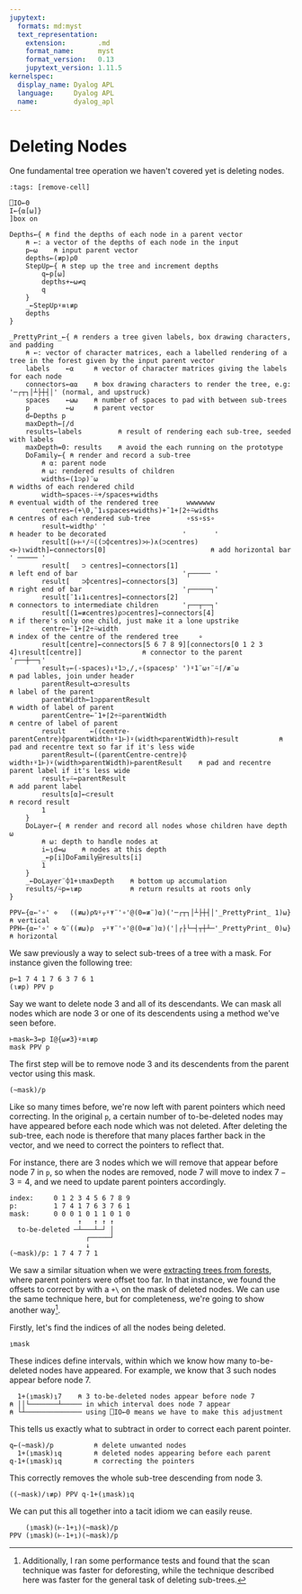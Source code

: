 ```yaml
---
jupytext:
  formats: md:myst
  text_representation:
    extension:        .md
    format_name:      myst
    format_version:   0.13
    jupytext_version: 1.11.5
kernelspec:
  display_name: Dyalog APL
  language:     Dyalog APL
  name:         dyalog_apl
---
```


# Deleting Nodes

One fundamental tree operation we haven't covered yet is deleting nodes. 

```{code-cell}
:tags: [remove-cell]

⎕IO←0
I←{⍺[⍵]}
]box on

Depths←{ ⍝ find the depths of each node in a parent vector
    ⍝ ←: a vector of the depths of each node in the input
    p←⍵    ⍝ input parent vector
    depths←(≢p)⍴0
    StepUp←{ ⍝ step up the tree and increment depths
        q←p[⍵]
        depths+←⍵≠q
        q
    }
    _←StepUp⍣≡⍳≢p
    depths
}

_PrettyPrint_←{ ⍝ renders a tree given labels, box drawing characters, and padding
	⍝ ←: vector of character matrices, each a labelled rendering of a tree in the forest given by the input parent vector
	labels    ←⍺     ⍝ vector of character matrices giving the labels for each node
	connectors←⍺⍺    ⍝ box drawing characters to render the tree, e.g: '─┌┬┐│┴├┼┤│' (normal, and upstruck)
	spaces    ←⍵⍵    ⍝ number of spaces to pad with between sub-trees
	p         ←⍵     ⍝ parent vector
	d←Depths p
	maxDepth←⌈/d
	results←labels         ⍝ result of rendering each sub-tree, seeded with labels
	maxDepth=0: results    ⍝ avoid the each running on the prototype
	DoFamily←{ ⍝ render and record a sub-tree
		⍝ ⍺: parent node
		⍝ ⍵: rendered results of children
		widths←(1⊃⍴)¨⍵                                                                           ⍝ widths of each rendered child
		width←spaces-⍨+/spaces+widths                                                            ⍝ eventual width of the rendered tree       wwwwwww
		centres←(+\0,¯1↓spaces+widths)+¯1+⌈2÷⍨widths                                             ⍝ centres of each rendered sub-tree         ∘ss∘ss∘
		result←width⍴' '                                                                         ⍝ header to be decorated                   '       '
		result[(⊢⊢⍤/⍨((⊃⌽centres)>⊢)∧(⊃centres)<⊢)⍳width]←connectors[0]                          ⍝ add horizontal bar                       ' ───── '
		result[   ⊃ centres]←connectors[1]                                                       ⍝ left end of bar                          '┌───── '
		result[   ⊃⌽centres]←connectors[3]                                                       ⍝ right end of bar                         '┌─────┐'
		result[¯1↓1↓centres]←connectors[2]                                                       ⍝ connectors to intermediate children      '┌──┬──┐'
		result[(1=≢centres)⍴⊃centres]←connectors[4]                                              ⍝ if there's only one child, just make it a lone upstrike
		centre←¯1+⌈2÷⍨width                                                                      ⍝ index of the centre of the rendered tree     ∘
		result[centre]←connectors[5 6 7 8 9][connectors[0 1 2 3 4]⍳result[centre]]               ⍝ connector to the parent                  '┌──┼──┐'
		result⍪←(-spaces)↓⍤1⊃,/,∘(spaces⍴' ')⍤1¨⍵↑¨⍨⌈/≢¨⍵                                        ⍝ pad lables, join under header
		parentResult←⍺⊃results                                                                   ⍝ label of the parent
		parentWidth←1⊃⍴parentResult                                                              ⍝ width of label of parent
		parentCentre←¯1+⌈2÷⍨parentWidth                                                          ⍝ centre of label of parent
		result      ←((centre-parentCentre)⌽parentWidth↑⍤1⊢)⍣(width<parentWidth)⊢result          ⍝ pad and recentre text so far if it's less wide
		parentResult←((parentCentre-centre)⌽      width↑⍤1⊢)⍣(width>parentWidth)⊢parentResult    ⍝ pad and recentre parent label if it's less wide
		result⍪⍨←parentResult                                                                    ⍝ add parent label
		results[⍺]←⊂result                                                                       ⍝ record result
		1
	}
	DoLayer←{ ⍝ render and record all nodes whose children have depth ⍵
		⍝ ⍵: depth to handle nodes at
		i←⍸d=⍵    ⍝ nodes at this depth
		_←p[i]DoFamily⌸results[i]
		1
	}
	_←DoLayer¨⌽1+⍳maxDepth    ⍝ bottom up accumulation
	results/⍨p=⍳≢p            ⍝ return results at roots only
}

PPV←{⍺←'∘' ⋄   ((≢⍵)⍴⍉⍤⍪⍤⍕¨'∘'@(0=≢¨)⍺)('─┌┬┐│┴├┼┤│'_PrettyPrint_ 1)⍵}    ⍝ vertical
PPH←{⍺←'∘' ⋄ ⍉¨((≢⍵)⍴  ⍪⍤⍕¨'∘'@(0=≢¨)⍺)('│┌├└─┤┬┼┴─'_PrettyPrint_ 0)⍵}    ⍝ horizontal
```

We saw previously a way to select sub-trees of a tree with a mask. For instance given the following tree:

```{code-cell}
p←1 7 4 1 7 6 3 7 6 1
(⍳≢p) PPV p
```

Say we want to delete node $3$ and all of its descendants. We can mask all nodes which are node $3$ or one of its descendents using a method we've seen before.

```{code-cell}
⊢mask←3=p I@{⍵≠3}⍣≡⍳≢p
mask PPV p
```

The first step will be to remove node $3$ and its descendents from the parent vector using this mask.

```{code-cell}
(~mask)/p
```

Like so many times before, we're now left with parent pointers which need correcting. In the original `p`, a certain number of to-be-deleted nodes may have appeared before each node which was not deleted. After deleting the sub-tree, each node is therefore that many places farther back in the vector, and we need to correct the pointers to reflect that.

For instance, there are $3$ nodes which we will remove that appear before node $7$ in `p`, so when the nodes are removed, node $7$ will move to index $7-3=4$, and we need to update parent pointers accordingly.

```
index:     0 1 2 3 4 5 6 7 8 9
p:         1 7 4 1 7 6 3 7 6 1
mask:      0 0 0 1 0 1 1 0 1 0
                 ↑   ↑ ↑ ↑
  to-be-deleted ─┴───┴─┘ │
                   ┌─────┘
                   ↓
(~mask)/p: 1 7 4 7 7 1
```

We saw a similar situation when we were [extracting trees from forests](forests.md#deforestation), where parent pointers were offset too far. In that instance, we found the offsets to correct by with a `+\` on the mask of deleted nodes. We can use the same technique here, but for completeness, we're going to show another way[^performance].

[^performance]: Additionally, I ran some performance tests and found that the scan technique was faster for deforesting, while the technique described here was faster for the general task of deleting sub-trees.

Firstly, let's find the indices of all the nodes being deleted.

```{code-cell}
⍸mask
```

These indices define intervals, within which we know how many to-be-deleted nodes have appeared. For example, we know that $3$ such nodes appear before node $7$.

```{code-cell}
  1+(⍸mask)⍸7    ⍝ 3 to-be-deleted nodes appear before node 7
⍝ ││└───────┴───── in which interval does node 7 appear
⍝ └┴────────────── using ⎕IO←0 means we have to make this adjustment
```

This tells us exactly what to subtract in order to correct each parent pointer.

```{code-cell}
q←(~mask)/p          ⍝ delete unwanted nodes
  1+(⍸mask)⍸q        ⍝ deleted nodes appearing before each parent
q-1+(⍸mask)⍸q        ⍝ correcting the pointers
```

This correctly removes the whole sub-tree descending from node $3$.

```{code-cell}
((~mask)/⍳≢p) PPV q-1+(⍸mask)⍸q
```

We can put this all together into a tacit idiom we can easily reuse.

```{code-cell}
    (⍸mask)(⊢-1+⍸)(~mask)/p
PPV (⍸mask)(⊢-1+⍸)(~mask)/p
```
